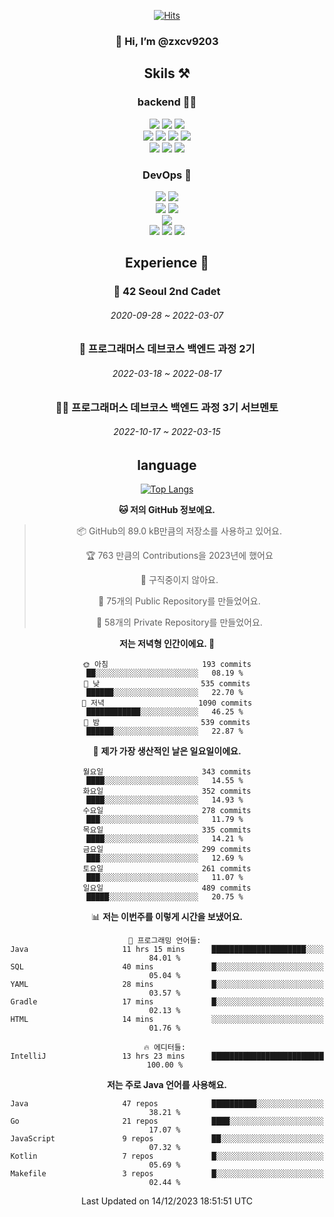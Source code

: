 <div align="center">

[![Hits](https://hits.seeyoufarm.com/api/count/incr/badge.svg?url=https%3A%2F%2Fgithub.com%2Fzxcv9203%2Fhit-counter&count_bg=%23FF7272&title_bg=%23324C2E&icon=codeigniter.svg&icon_color=%23DD5B5B&title=%EB%B0%A9%EB%AC%B8%EC%9E%90&edge_flat=false)](https://hits.seeyoufarm.com)
  
### 👋 Hi, I’m @zxcv9203

## Skils ⚒️
### backend 🧑‍💻
  
<img src="https://img.shields.io/badge/Java-FF6600?style=flat-square&logo=buymeacoffee&logoColor=white"/>
<img src="https://img.shields.io/badge/Go-0099FF?style=flat-square&logo=go&logoColor=white"/>
<img src="https://img.shields.io/badge/Kotlin-7F52FF?style=flat-square&logo=kotlin&logoColor=white"/>
  
  
<br />
  
<img src="https://img.shields.io/badge/Spring-339933?style=flat-square&logo=Spring&logoColor=white"/>
<img src="https://img.shields.io/badge/Spring Boot-339933?style=flat-square&logo=Spring Boot&logoColor=white"/>
<img src="https://img.shields.io/badge/Spring Security-339933?style=flat-square&logo=Spring Security&logoColor=white"/>
  
<img src="https://img.shields.io/badge/Spring Data JPA-339933?style=flat-square&logo=Hibernate&logoColor=white"/>

<br />
  
  <img src="https://img.shields.io/badge/mysql-0099FF?style=flat-square&logo=mysql&logoColor=white"/>
  <img src="https://img.shields.io/badge/mariadb-0099FF?style=flat-square&logo=mariadb&logoColor=white"/>
  <img src="https://img.shields.io/badge/mongoDB-47A248?style=flat-square&logo=mongodb&logoColor=white"/>
  
  
### DevOps 🚀
  
  <img src="https://img.shields.io/badge/docker-2496ED?style=flat-square&logo=docker&logoColor=white"/>
  <img src="https://img.shields.io/badge/kubernetes-326CE5?style=flat-square&logo=kubernetes&logoColor=white"/>
  
  <br />
  
  <img src="https://img.shields.io/badge/Github Actions-2088FF?style=flat-square&logo=githubactions&logoColor=white"/>
  <img src="https://img.shields.io/badge/Jenkins-D24939?style=flat-square&logo=jenkins&logoColor=white"/>
  
  
  <br />
  <img src="https://img.shields.io/badge/terraform-7B42BC?style=flat-square&logo=terraform&logoColor=white"/>
  
  <br />
  <img src="https://img.shields.io/badge/Amazon AWS-232F3E?style=flat-square&logo=Amazon AWS&logoColor=white"/>

  <img src="https://img.shields.io/badge/GCP-4285F4?style=flat-square&logo=googlecloud&logoColor=white"/>
  <img src="https://img.shields.io/badge/NCP-03C75A?style=flat-square&logo=naver&logoColor=white"/>
  
  
  
## Experience 🏃
  
### 🏫 42 Seoul 2nd Cadet
  ###### 2020-09-28 ~ 2022-03-07
  
### 🏫 프로그래머스 데브코스 백엔드 과정 2기 
  ###### 2022-03-18 ~ 2022-08-17
  
### 🧑‍🏫 프로그래머스 데브코스 백엔드 과정 3기 서브멘토 
  ###### 2022-10-17 ~ 2022-03-15

## language

[![Top Langs](https://github-readme-stats.vercel.app/api/top-langs/?username=zxcv9203&hide=html&exclude_repo=zxcv9203.github.io,golB&theme=grate-gatsby)](https://github.com/zxcv9203/github-readme-stats)
  
<!--START_SECTION:waka-->
**🐱 저의 GitHub 정보에요.** 

> 📦 GitHub의 89.0 kB만큼의 저장소를 사용하고 있어요. 
 > 
> 🏆 763 만큼의 Contributions을 2023년에 했어요
 > 
> 🚫 구직중이지 않아요.
 > 
> 📜 75개의 Public Repository를 만들었어요. 
 > 
> 🔑 58개의 Private Repository를 만들었어요. 
 > 
**저는 저녁형 인간이에요. 🦉** 

```text
🌞 아침                     193 commits         ██░░░░░░░░░░░░░░░░░░░░░░░   08.19 % 
🌆 낮　                     535 commits         ██████░░░░░░░░░░░░░░░░░░░   22.70 % 
🌃 저녁                     1090 commits        ████████████░░░░░░░░░░░░░   46.25 % 
🌙 밤　                     539 commits         ██████░░░░░░░░░░░░░░░░░░░   22.87 % 
```
📅 **제가 가장 생산적인 날은 일요일이에요.** 

```text
월요일                      343 commits         ████░░░░░░░░░░░░░░░░░░░░░   14.55 % 
화요일                      352 commits         ████░░░░░░░░░░░░░░░░░░░░░   14.93 % 
수요일                      278 commits         ███░░░░░░░░░░░░░░░░░░░░░░   11.79 % 
목요일                      335 commits         ████░░░░░░░░░░░░░░░░░░░░░   14.21 % 
금요일                      299 commits         ███░░░░░░░░░░░░░░░░░░░░░░   12.69 % 
토요일                      261 commits         ███░░░░░░░░░░░░░░░░░░░░░░   11.07 % 
일요일                      489 commits         █████░░░░░░░░░░░░░░░░░░░░   20.75 % 
```


📊 **저는 이번주를 이렇게 시간을 보냈어요.** 

```text
💬 프로그래밍 언어들: 
Java                     11 hrs 15 mins      █████████████████████░░░░   84.01 % 
SQL                      40 mins             █░░░░░░░░░░░░░░░░░░░░░░░░   05.04 % 
YAML                     28 mins             █░░░░░░░░░░░░░░░░░░░░░░░░   03.57 % 
Gradle                   17 mins             █░░░░░░░░░░░░░░░░░░░░░░░░   02.13 % 
HTML                     14 mins             ░░░░░░░░░░░░░░░░░░░░░░░░░   01.76 % 

🔥 에디터들: 
IntelliJ                 13 hrs 23 mins      █████████████████████████   100.00 % 
```

**저는 주로 Java 언어를 사용해요.** 

```text
Java                     47 repos            ██████████░░░░░░░░░░░░░░░   38.21 % 
Go                       21 repos            ████░░░░░░░░░░░░░░░░░░░░░   17.07 % 
JavaScript               9 repos             ██░░░░░░░░░░░░░░░░░░░░░░░   07.32 % 
Kotlin                   7 repos             █░░░░░░░░░░░░░░░░░░░░░░░░   05.69 % 
Makefile                 3 repos             █░░░░░░░░░░░░░░░░░░░░░░░░   02.44 % 
```




 Last Updated on 14/12/2023 18:51:51 UTC
<!--END_SECTION:waka-->
  
</div>

